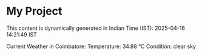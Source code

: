 # My Project

This content is dynamically generated in Indian Time (IST): 2025-04-16 14:21:49 IST


Current Weather in Coimbatore:
Temperature: 34.88 °C
Condition: clear sky
